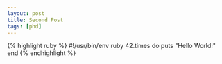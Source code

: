 ```yaml
---
layout: post
title: Second Post
tags: [phd]
---
```


{% highlight ruby %}
#!/usr/bin/env ruby
42.times do
  puts "Hello World!"
end
{% endhighlight %}
